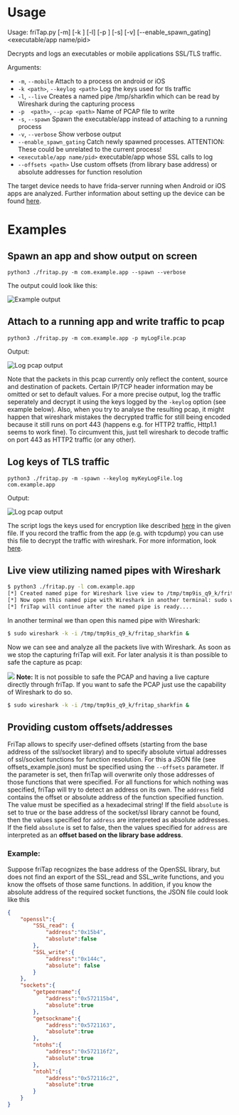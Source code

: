 # Usage
Usage: friTap.py [-m] [-k <path>] [-l] [-p  <path>] [-s] [-v] [--enable_spawn_gating] <executable/app name/pid>

Decrypts and logs an executables or mobile applications SSL/TLS traffic.

Arguments:
  - `-m`, `--mobile` Attach to a process on android or iOS
  - `-k <path>`, `--keylog <path>` Log the keys used for tls traffic
  - `-l`, `--live` Creates a named pipe /tmp/sharkfin which can be read by Wireshark during the capturing process
  - `-p  <path>`, `--pcap <path>` Name of PCAP file to write
  - `-s`, `--spawn` Spawn the executable/app instead of attaching to a running process
  - `-v`, `--verbose` Show verbose output
  - `--enable_spawn_gating` Catch newly spawned processes. ATTENTION: These could be unrelated to the current process!
  - `<executable/app name/pid>` executable/app whose SSL calls to log
  - `--offsets <path>` Use custom offsets (from library base address) or absolute addresses for function resolution

The target device needs to have frida-server running when Android or iOS apps are analyzed. Further information about setting up the device can be found [here](https://frida.re/docs/android/).
# Examples
## Spawn an app and show output on screen
`python3 ./fritap.py -m com.example.app --spawn --verbose`

The output could look like this:

![Example output](/images/verbose_output.png)

## Attach to a running app and write traffic to pcap
`python3 ./fritap.py -m com.example.app -p myLogFile.pcap`

Output:

![Log pcap output](/images/pcap_output.png)

Note that the packets in this pcap currently only reflect the content, source and destination of packets. Certain IP/TCP header information may be omitted or set to default values. For a more precise output, log the traffic seperately and decrypt it using the keys logged by the `-keylog` option (see example below). 
Also, when you try to analyse the resulting pcap, it might happen that wireshark mistakes the decrypted traffic for still being encoded because it still runs on port 443 (happens e.g. for HTTP2 traffic, Http1.1 seems to work fine). To circumvent this, just tell wireshark to decode traffic on port 443 as HTTP2 traffic (or  any other).

## Log keys of TLS traffic
`python3 ./fritap.py -m -spawn --keylog myKeyLogFile.log com.example.app`

Output:

![Log pcap output](/images/keylog_output.png)

The script logs the keys used for encryption like described [here](https://developer.mozilla.org/en-US/docs/Mozilla/Projects/NSS/Key_Log_Format) in the given file. If you record the traffic from the app (e.g. with tcpdump) you can use this file to decrypt the traffic with wireshark. For more information, look [here](https://wiki.wireshark.org/TLS#Using_the_.28Pre.29-Master-Secret).

## Live view utilizing named pipes with Wireshark

```bash
$ python3 ./fritap.py -l com.example.app
[*] Created named pipe for Wireshark live view to /tmp/tmp9is_q9_k/fritap_sharkfin
[*] Now open this named pipe with Wireshark in another terminal: sudo wireshark -k -i /tmp/tmp9is_q9_k/fritap_sharkfin
[*] friTap will continue after the named pipe is ready....

```

In another terminal we than open this named pipe with Wireshark:

```bash
$ sudo wireshark -k -i /tmp/tmp9is_q9_k/fritap_sharkfin &
```

Now we can see and analyze all the packets live with Wireshark. As soon as we stop the capturing friTap will exit. For later analysis it is than possible to safe the capture as pcap:

![](./images/live_view.png) 
**Note:** It is not possible to safe the PCAP and having a live capture directly through friTap. If you want to safe the PCAP just use the capability of Wireshark to do so.
```bash
$ sudo wireshark -k -i /tmp/tmp9is_q9_k/fritap_sharkfin &
```




## Providing custom offsets/addresses
FriTap allows to specify user-defined offsets (starting from the base address of the ssl/socket library) and to specify absolute virtual addresses of ssl/socket functions for function resolution. For this a JSON file (see offsets_example.json) must be specified using the `--offsets` parameter.  If the parameter is set, then friTap will overwrite only those addresses of those functions that were specified. For all functions for which nothing was specified, friTap will try to detect an address on its own.
The `address` field contains the offset or absolute address of the function specified function. The value must be specified as a hexadecimal string!
If the field `absolute` is set to true or the base address of the socket/ssl library cannot be found, then the values specified for `address` are interpreted as absolute addresses.
If the field `absolute` is set to false, then the values specified for `address` are interpreted as an **offset based on the library base address**.
### **Example**:
Suppose friTap recognizes the base address of the OpenSSL library, but does not find an export of the SSL_read and SSL_write functions, and you know the offsets of those same functions. In addition, if you know the absolute address of the required socket functions, the JSON file could look like this
```json
{
    "openssl":{
        "SSL_read": {
            "address":"0x15b4",
            "absolute":false
        },
        "SSL_write":{
            "address":"0x144c",
            "absolute": false
        }
    },
    "sockets":{
        "getpeername":{
            "address":"0x572115b4",
            "absolute":true
        },
        "getsockname":{
            "address":"0x5721163",
            "absolute":true
        },
        "ntohs":{
            "address":"0x572116f2",
            "absolute":true         
        },
        "ntohl":{
            "address":"0x572116c2",
            "absolute":true
        }
    }  
}
```



